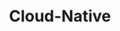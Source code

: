 ---
title: "Cloud-Native"
description: "Learn the fundamentals of cloud-native technologies, including Kubernetes, microservices, and containerization."
banner: "images/exoscale-icon.png"
weight: 4
tags: [cloud-native]
level: [introductory]
categories: [exoscale,kubernetes]
---